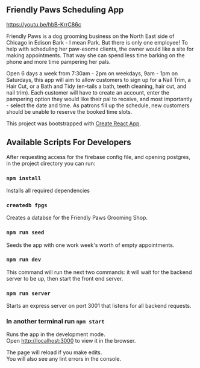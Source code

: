 ## Friendly Paws Scheduling App

https://youtu.be/hbB-KrrC86c

Friendly Paws is a dog grooming business on the North East side of Chicago in Edison Bark - I
mean Park. But there is only one employee! To help with scheduling her paw-esome clients,
the owner would like a site for making appointments. That way she can spend less time barking
on the phone and more time pampering her pals.

Open 6 days a week from 7:30am - 2pm on weekdays, 9am - 1pm on
Saturdays, this app will aim to allow customers to sign up for a Nail
Trim, a Hair Cut, or a Bath and Tidy (en-tails a bath, teeth cleaning,
hair cut, and nail trim). Each customer will have to create an
account, enter the pampering option they would like their pal to
receive, and most importantly - select the date and time. As patrons
fill up the schedule, new customers should be unable to reserve the
booked time slots.

This project was bootstrapped with [Create React App](https://github.com/facebook/create-react-app).

## Available Scripts For Developers

After requesting access for the firebase config file, and opening postgres, in the project directory you can run:

### `npm install`

Installs all required dependencies<br />

### `createdb fpgs`

Creates a databse for the Friendly Paws Grooming Shop.<br />

### `npm run seed`

Seeds the app with one work week's worth of empty appointments.<br />

### `npm run dev`

This command will run the next two commands: it will wait for the backend server to be up, then start the front end server.<br />

### `npm run server`

Starts an express server on port 3001 that listens for all backend requests.

### In another terminal run `npm start`

Runs the app in the development mode.<br />
Open [http://localhost:3000](http://localhost:3000) to view it in the browser.

The page will reload if you make edits.<br />
You will also see any lint errors in the console.
